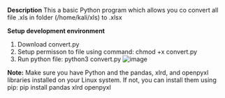 **Description**
This a basic Python program which allows you co convert all file .xls in folder (/home/kali/xls) to .xlsx

**Setup development environment**
1. Download convert.py
2. Setup permisson to file using command:
chmod +x convert.py
3. Run python file:
python3 convert.py
![image](https://github.com/hungkh/convertxlstoxlsx/assets/32479352/d8ab67e5-ec9e-4350-ad30-0b5c5f506212)


**Note:** Make sure you have Python and the pandas, xlrd, and openpyxl libraries installed on your Linux system. If not, you can install them using pip:
pip install pandas xlrd openpyxl
